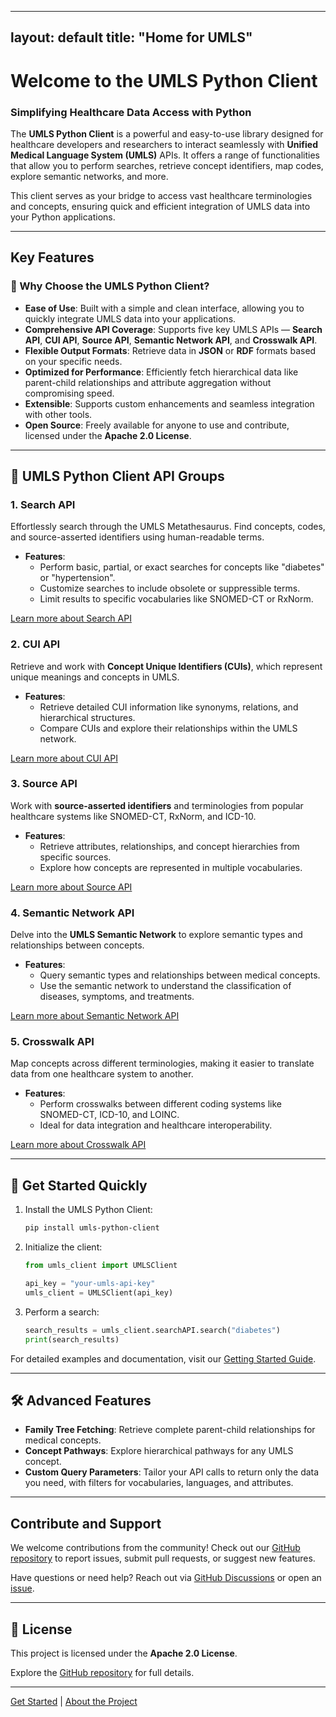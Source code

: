 
---
layout: default
title: "Home for UMLS"
---

# Welcome to the UMLS Python Client

### Simplifying Healthcare Data Access with Python

The **UMLS Python Client** is a powerful and easy-to-use library designed for healthcare developers and researchers to interact seamlessly with **Unified Medical Language System (UMLS)** APIs. It offers a range of functionalities that allow you to perform searches, retrieve concept identifiers, map codes, explore semantic networks, and more.

This client serves as your bridge to access vast healthcare terminologies and concepts, ensuring quick and efficient integration of UMLS data into your Python applications.

---

## Key Features

### 🌟 Why Choose the UMLS Python Client?

- **Ease of Use**: Built with a simple and clean interface, allowing you to quickly integrate UMLS data into your applications.
- **Comprehensive API Coverage**: Supports five key UMLS APIs — **Search API**, **CUI API**, **Source API**, **Semantic Network API**, and **Crosswalk API**.
- **Flexible Output Formats**: Retrieve data in **JSON** or **RDF** formats based on your specific needs.
- **Optimized for Performance**: Efficiently fetch hierarchical data like parent-child relationships and attribute aggregation without compromising speed.
- **Extensible**: Supports custom enhancements and seamless integration with other tools.
- **Open Source**: Freely available for anyone to use and contribute, licensed under the **Apache 2.0 License**.

---

## 📘 UMLS Python Client API Groups

### 1. **Search API**
Effortlessly search through the UMLS Metathesaurus. Find concepts, codes, and source-asserted identifiers using human-readable terms.

- **Features**:
  - Perform basic, partial, or exact searches for concepts like "diabetes" or "hypertension".
  - Customize searches to include obsolete or suppressible terms.
  - Limit results to specific vocabularies like SNOMED-CT or RxNorm.

[Learn more about Search API](/umls-python-client-homepage/docs/search)

### 2. **CUI API**
Retrieve and work with **Concept Unique Identifiers (CUIs)**, which represent unique meanings and concepts in UMLS.

- **Features**:
  - Retrieve detailed CUI information like synonyms, relations, and hierarchical structures.
  - Compare CUIs and explore their relationships within the UMLS network.

[Learn more about CUI API](/umls-python-client-homepage/docs/cui)

### 3. **Source API**
Work with **source-asserted identifiers** and terminologies from popular healthcare systems like SNOMED-CT, RxNorm, and ICD-10.

- **Features**:
  - Retrieve attributes, relationships, and concept hierarchies from specific sources.
  - Explore how concepts are represented in multiple vocabularies.

[Learn more about Source API](/umls-python-client-homepage/docs/source)

### 4. **Semantic Network API**
Delve into the **UMLS Semantic Network** to explore semantic types and relationships between concepts.

- **Features**:
  - Query semantic types and relationships between medical concepts.
  - Use the semantic network to understand the classification of diseases, symptoms, and treatments.

[Learn more about Semantic Network API](/umls-python-client-homepage/docs/semantic-network)

### 5. **Crosswalk API**
Map concepts across different terminologies, making it easier to translate data from one healthcare system to another.

- **Features**:
  - Perform crosswalks between different coding systems like SNOMED-CT, ICD-10, and LOINC.
  - Ideal for data integration and healthcare interoperability.

[Learn more about Crosswalk API](/umls-python-client-homepage/docs/crosswalk)

---

## 🚀 Get Started Quickly

1. Install the UMLS Python Client:
   ```bash
   pip install umls-python-client
   ```

2. Initialize the client:
   ```python
   from umls_client import UMLSClient

   api_key = "your-umls-api-key"
   umls_client = UMLSClient(api_key)
   ```

3. Perform a search:
   ```python
   search_results = umls_client.searchAPI.search("diabetes")
   print(search_results)
   ```

For detailed examples and documentation, visit our [Getting Started Guide](/umls-python-client-homepage/docs).

---

## 🛠 Advanced Features

- **Family Tree Fetching**: Retrieve complete parent-child relationships for medical concepts.
- **Concept Pathways**: Explore hierarchical pathways for any UMLS concept.
- **Custom Query Parameters**: Tailor your API calls to return only the data you need, with filters for vocabularies, languages, and attributes.

---

## Contribute and Support

We welcome contributions from the community! Check out our [GitHub repository](https://github.com/palasht75/umls-client) to report issues, submit pull requests, or suggest new features.

Have questions or need help? Reach out via [GitHub Discussions](https://github.com/palasht75/umls-client/discussions) or open an [issue](https://github.com/palasht75/umls-client/issues).

---

## 📄 License

This project is licensed under the **Apache 2.0 License**.

Explore the [GitHub repository](https://github.com/palasht75/umls-client) for full details.

---

[Get Started](/umls-python-client-homepage/docs) | [About the Project](/umls-python-client-homepage/about)
